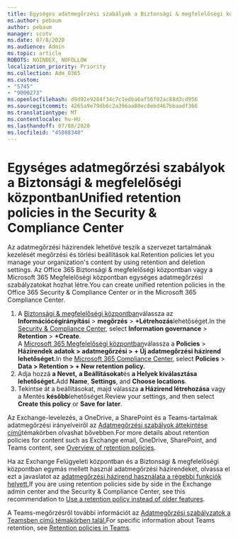 ```yaml
---
title: Egységes adatmegőrzési szabályok a Biztonsági & megfelelőségi központban
ms.author: pebaum
author: pebaum
manager: scotv
ms.date: 07/8/2020
ms.audience: Admin
ms.topic: article
ROBOTS: NOINDEX, NOFOLLOW
localization_priority: Priority
ms.collection: Adm_O365
ms.custom:
- "5745"
- "9000273"
ms.openlocfilehash: d9d92e9284f34c7c1edba6af56f02ac88d3cd956
ms.sourcegitcommit: 4265a9e79db6c2a396aa80ec0ebd467bbaadf366
ms.translationtype: MT
ms.contentlocale: hu-HU
ms.lasthandoff: 07/08/2020
ms.locfileid: "45088340"
---
```

# <a name="unified-retention-policies-in-the-security--compliance-center"></a><span data-ttu-id="9d418-102">Egységes adatmegőrzési szabályok a Biztonsági & megfelelőségi központban</span><span class="sxs-lookup"><span data-stu-id="9d418-102">Unified retention policies in the Security & Compliance Center</span></span>

<span data-ttu-id="9d418-103">Az adatmegőrzési házirendek lehetővé teszik a szervezet tartalmának kezelését megőrzési és törlési beállítások kal.</span><span class="sxs-lookup"><span data-stu-id="9d418-103">Retention policies let you manage your organization's content by using retention and deletion settings.</span></span> <span data-ttu-id="9d418-104">Az Office 365 Biztonsági & megfelelőségi központban vagy a Microsoft 365 Megfelelőségi központban egységes adatmegőrzési szabályzatokat hozhat létre.</span><span class="sxs-lookup"><span data-stu-id="9d418-104">You can create unified retention policies in the Office 365 Security & Compliance Center or in the Microsoft 365 Compliance Center.</span></span> 

1. <span data-ttu-id="9d418-105">A [Biztonsági & megfelelőségi központban](https://go.microsoft.com/fwlink/p/?linkid=2077143)válassza az **Információcégirányítási**  >  **megőrzés**  >  **+Létrehozás**lehetőséget.</span><span class="sxs-lookup"><span data-stu-id="9d418-105">In the [Security & Compliance Center](https://go.microsoft.com/fwlink/p/?linkid=2077143), select **Information governance** > **Retention** > **+Create**.</span></span> <br/>
    <span data-ttu-id="9d418-106">A [Microsoft 365 Megfelelőségi központban](https://go.microsoft.com/fwlink/p/?linkid=2077149)válassza a **Policies**  >  **Házirendek adatok > adatmegőrzési > + Új adatmegőrzési házirend lehetőséget.**</span><span class="sxs-lookup"><span data-stu-id="9d418-106">In the [Microsoft 365 Compliance Center](https://go.microsoft.com/fwlink/p/?linkid=2077149), select **Policies** > **Data > Retention > + New retention policy.**</span></span>
2. <span data-ttu-id="9d418-107">Adja hozzá **a Nevet,** **a Beállításokat**és **a Helyek kiválasztása lehetőséget.**</span><span class="sxs-lookup"><span data-stu-id="9d418-107">Add **Name**, **Settings**, and **Choose locations**.</span></span>
3. <span data-ttu-id="9d418-108">Tekintse át a beállításokat, majd válassza **a Házirend létrehozása** vagy a Mentés **később**lehetőséget.</span><span class="sxs-lookup"><span data-stu-id="9d418-108">Review your settings, and then select **Create this policy** or **Save for later**.</span></span>  
      
<span data-ttu-id="9d418-109">Az Exchange-levelezés, a OneDrive, a SharePoint és a Teams-tartalmak adatmegőrzési irányelveiről az [Adatmegőrzési szabályok áttekintése című](https://go.microsoft.com/fwlink/?linkid=2127785)témakörben olvashat bővebben.</span><span class="sxs-lookup"><span data-stu-id="9d418-109">For more details about retention policies for content such as Exchange email, OneDrive, SharePoint, and Teams content, see [Overview of retention policies](https://go.microsoft.com/fwlink/?linkid=2127785).</span></span>  
    
<span data-ttu-id="9d418-110">Ha az Exchange Felügyeleti központban és a Biztonsági & megfelelőségi központban egymás mellett használ adatmegőrzési házirendeket, olvassa el ezt a javaslatot az [adatmegőrzési házirend használata a régebbi funkciók helyett.](https://docs.microsoft.com/microsoft-365/compliance/retention-policies?view=o365-worldwide#use-a-retention-policy-instead-of-older-features)</span><span class="sxs-lookup"><span data-stu-id="9d418-110">If you are using retention policies side by side in the Exchange admin center and the Security & Compliance Center, see this recommendation to [Use a retention policy instead of older features](https://docs.microsoft.com/microsoft-365/compliance/retention-policies?view=o365-worldwide#use-a-retention-policy-instead-of-older-features).</span></span>  
    
<span data-ttu-id="9d418-111">A Teams-megőrzésről további információt az [Adatmegőrzési szabályzatok a Teamsben című témakörben talál.](https://docs.microsoft.com/microsoftteams/retention-policies)</span><span class="sxs-lookup"><span data-stu-id="9d418-111">For specific information about Teams retention, see [Retention policies in Teams](https://docs.microsoft.com/microsoftteams/retention-policies).</span></span>